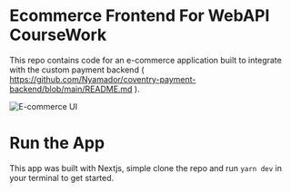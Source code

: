# Ecommerce Frontend For WebAPI CourseWork

This repo contains code for an e-commerce application built to integrate with the custom payment backend ( https://github.com/Nyamador/coventry-payment-backend/blob/main/README.md ).


![E-commerce UI](https://dev-to-uploads.s3.amazonaws.com/uploads/articles/5yxi6fmmez4hmq7humyj.png)

# Run the App
This app was built with Nextjs, simple clone the repo and run `yarn dev` in your terminal to get started.